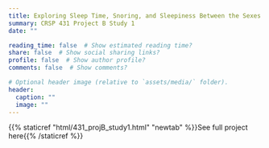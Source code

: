 ```yaml
---
title: Exploring Sleep Time, Snoring, and Sleepiness Between the Sexes Among US Adults
summary: CRSP 431 Project B Study 1
date: ""

reading_time: false  # Show estimated reading time?
share: false  # Show social sharing links?
profile: false  # Show author profile?
comments: false  # Show comments?

# Optional header image (relative to `assets/media/` folder).
header:
  caption: ""
  image: ""
---
```


{{% staticref "html/431_projB_study1.html" "newtab" %}}See full project here{{% /staticref %}}
